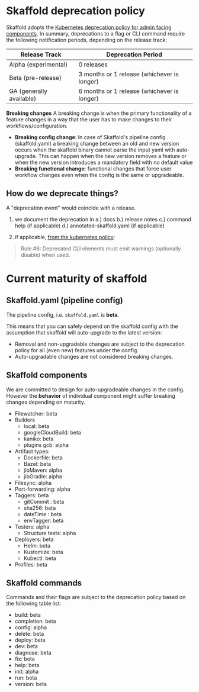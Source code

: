 # Skaffold deprecation policy

Skaffold adopts the [Kubernetes deprecation policy for admin facing components](https://kubernetes.io/docs/reference/using-api/deprecation-policy/#deprecating-a-flag-or-cli). In summary, deprecations to a flag or CLI command require the following notification periods, depending on the release track:

| Release Track | Deprecation Period | 
| -------- | -------- | 
| Alpha (experimental)    |0 releases     |
| Beta (pre-release) | 3 months or 1 release (whichever is longer)| 
| GA (generally available)   | 6 months or 1 release (whichever is longer) | 

**Breaking changes** 
A breaking change is when the primary functionality of a feature changes in a way that the user has to make changes to their workflows/configuration.
- **Breaking config change**:  In case of Skaffold's pipeline config (skaffold.yaml) a breaking change between an old and new version occurs when the skaffold binary cannot parse the input yaml with auto-upgrade. This can happen when the new version removes a feature or when the new version introduces a mandatory field with no default value
- **Breaking functional change**: functional changes that force user workflow changes even when the config is the same or upgradeable.

## How do we deprecate things? 

A "deprecation event" would coincide with a release. 

1. we document the deprecation in 
a.) docs
b.) release notes 
c.) command help (if applicable)
d.) annotated-skaffold.yaml (if applicable)

2. if applicable, [from the kubernetes policy](https://kubernetes.io/docs/reference/using-api/deprecation-policy/#deprecating-a-flag-or-cli): 
 > Rule #6: Deprecated CLI elements must emit warnings (optionally disable) when used.

# Current maturity of skaffold 

## Skaffold.yaml (pipeline config)
 
The pipeline config, i.e. `skaffold.yaml` is **beta**. 

This means that you can safely depend on the skaffold config with the assumption that skaffold will auto-upgrade to the latest version:

- Removal and non-upgradable changes are subject to the deprecation policy for all (even new) features under the config. 
- Auto-upgradable changes are not considered breaking changes. 

## Skaffold components

We are committed to design for auto-upgradeable changes in the config. 
However the **behavior** of individual component might suffer breaking changes depending on maturity.

- Filewatcher: beta
- Builders
  - local: beta
  - googleCloudBuild: beta 
  - kaniko: beta
  - plugins gcb: alpha
- Artifact types: 
  - Dockerfile: beta
  - Bazel: beta
  - jibMaven: alpha
  - jibGradle: alpha 
- Filesync: alpha
- Port-forwarding: alpha 
- Taggers: beta 
  - gitCommit : beta
  - sha256: beta
  - dateTime : beta
  - envTagger: beta
- Testers: alpha
  - Structure tests: alpha
- Deployers: beta
    - Helm: beta 
    - Kustomize: beta
    - Kubectl: beta 
- Profiles: beta

## Skaffold commands 

Commands and their flags are subject to the deprecation policy based on the following table list:

- build:  beta 
- completion:  beta 
- config:  alpha 
- delete:  beta 
- deploy:  beta 
- dev:  beta 
- diagnose:  beta 
- fix:  beta 
- help:  beta 
- init:  alpha 
- run:  beta 
- version:  beta 
